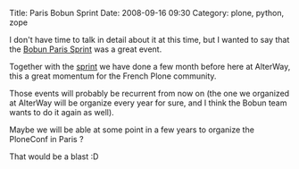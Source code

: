 Title: Paris Bobun Sprint
Date: 2008-09-16 09:30
Category: plone, python, zope

I don't have time to talk in detail about it at this time, but I wanted
to say that the [Bobun Paris Sprint][] was a great event.   
  
Together with the [sprint][] we have done a few month before here at
AlterWay, this a great momentum for the French Plone community.   
  
Those events will probably be recurrent from now on (the one we
organized at AlterWay will be organize every year for sure, and I think
the Bobun team wants to do it again as well).   
  
Maybe we will be able at some point in a few years to organize the
PloneConf in Paris ?   
  
That would be a blast :D

  [Bobun Paris Sprint]: http://www.openplans.org/projects/paris-bobun-sprint
  [sprint]: http://www.openplans.org/projects/plone-3-paris-sprint/project-home
